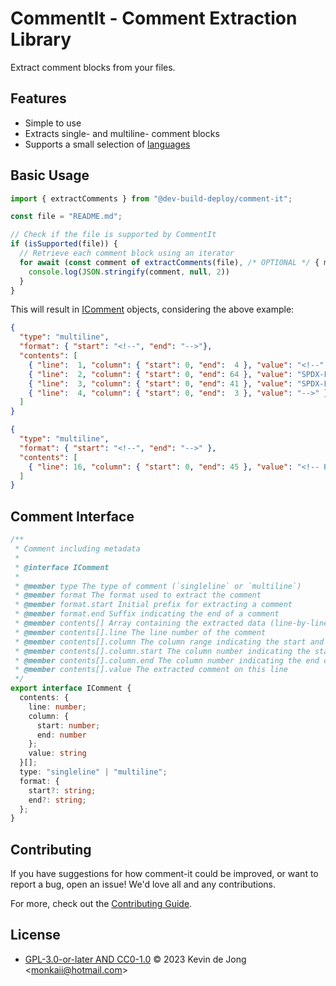 <!--
SPDX-FileCopyrightText: 2023 Kevin de Jong <monkaii@hotmail.com>
SPDX-License-Identifier: GPL-3.0-or-later
-->

# CommentIt - Comment Extraction Library

Extract comment blocks from your files.

## Features

* Simple to use
* Extracts single- and multiline- comment blocks
* Supports a small selection of [languages](./src/languages/languages.json)

<!-- Hee hee, hid a comment block in here -->

## Basic Usage

```typescript
import { extractComments } from "@dev-build-deploy/comment-it";

const file = "README.md";

// Check if the file is supported by CommentIt
if (isSupported(file)) {
  // Retrieve each comment block using an iterator
  for await (const comment of extractComments(file), /* OPTIONAL */ { maxLines: 20 }) {
    console.log(JSON.stringify(comment, null, 2))
  }
}
```

This will result in [IComment](#comment-interface) objects, considering the above example:

<!-- REUSE-IgnoreStart -->
```json
{
  "type": "multiline",
  "format": { "start": "<!--", "end": "-->"},
  "contents": [
    { "line":  1, "column": { "start": 0, "end":  4 }, "value": "<!--" },
    { "line":  2, "column": { "start": 0, "end": 64 }, "value": "SPDX-FileCopyrightText: 2023 Kevin de Jong <monkaii@hotmail.com>" },
    { "line":  3, "column": { "start": 0, "end": 41 }, "value": "SPDX-License-Identifier: GPL-3.0-or-later" },
    { "line":  4, "column": { "start": 0, "end":  3 }, "value": "-->" }
  ]
}

{
  "type": "multiline",
  "format": { "start": "<!--", "end": "-->" },
  "contents": [
    { "line": 16, "column": { "start": 0, "end": 45 }, "value": "<!-- Hee hee, hid a comment block in here -->" }
  ]
}
```
<!-- REUSE-IgnoreEnd -->

## Comment Interface

```typescript
/**
 * Comment including metadata
 *
 * @interface IComment
 *
 * @member type The type of comment (`singleline` or `multiline`)
 * @member format The format used to extract the comment
 * @member format.start Initial prefix for extracting a comment
 * @member format.end Suffix indicating the end of a comment
 * @member contents[] Array containing the extracted data (line-by-line)
 * @member contents[].line The line number of the comment
 * @member contents[].column The column range indicating the start and end of the comment on this line
 * @member contents[].column.start The column number indicating the start of the comment on this line
 * @member contents[].column.end The column number indicating the end of the comment on this line
 * @member contents[].value The extracted comment on this line
 */
export interface IComment {
  contents: {
    line: number;
    column: {
      start: number;
      end: number
    };
    value: string
  }[];
  type: "singleline" | "multiline";
  format: {
    start?: string;
    end?: string;
  };
}
```

## Contributing

If you have suggestions for how comment-it could be improved, or want to report a bug, open an issue! We'd love all and any contributions.

For more, check out the [Contributing Guide](CONTRIBUTING.md).

## License

- [GPL-3.0-or-later AND CC0-1.0](LICENSE) © 2023 Kevin de Jong \<monkaii@hotmail.com\>

[SemVer 2.0.0]: https://semver.org
